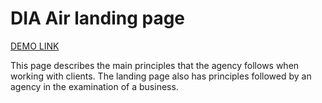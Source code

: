 # DIA Air landing page
[DEMO LINK](https://bonum-taurus.github.io/dia-landing/)

This page describes the main principles that the agency follows when working with clients. The landing page also has principles followed by an agency in the examination of a business. 

